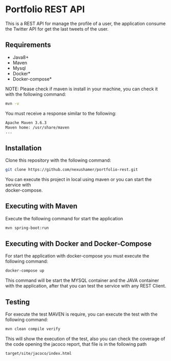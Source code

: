 # Portfolio REST API

This is a REST API for manage the profile of a user, the application consume 
the Twitter API for get the last tweets of the user.

## Requirements

- Java8+
- Maven
- Mysql
- Docker*
- Docker-compose* 

NOTE:
Please check if maven is install in your machine, you can check it with the
following command:

```bash
mvn -v
```

You must receive a response similar to the following:

```bash
Apache Maven 3.6.3
Maven home: /usr/share/maven
...
```

## Installation

Clone this repository with the following command:

```bash
git clone https://github.com/nexushamer/portfolio-rest.git
```

You can execute this project in local using maven or you can start the service with  
docker-compose.

## Executing with Maven

Execute the following command for start the application

```bash
mvn spring-boot:run
```

## Executing with Docker and Docker-Compose

For start the application with docker-compose you must execute the following command:
```bash
docker-compose up
```
This command will be start the MYSQL container and the JAVA container with the
application, after that you can test the service with any REST Client.

## Testing

For execute the test MAVEN is require, you can execute the test with the following command:
```bash
mvn clean compile verify
```

This will show the execution of the test, also you can check the coverage of the code opening
the jacoco report, that file is in the following path
```
target/site/jacoco/index.html
```